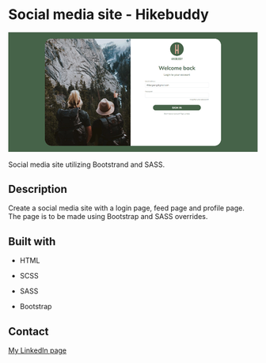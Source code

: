 # Social media site - Hikebuddy

<img src=assets/img/screenshot.png>

Social media site utilizing Bootstrand and SASS.

## Description

Create a social media site with a login page, feed page and profile page. The page is to be made using Bootstrap
and SASS overrides.

## Built with

- HTML

- SCSS

- SASS

- Bootstrap

## Contact

[My LinkedIn page](www.linkedin.com/in/tor-håkon-bergseng-981408250)
